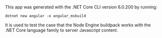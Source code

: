 This app was generated with the .NET Core CLI version 6.0.200 by running:
```
dotnet new angular -o angular_msbuild
```

It is used to test the case that the Node Engine buildpack works with the .NET
Core language family to server Javascript content.
